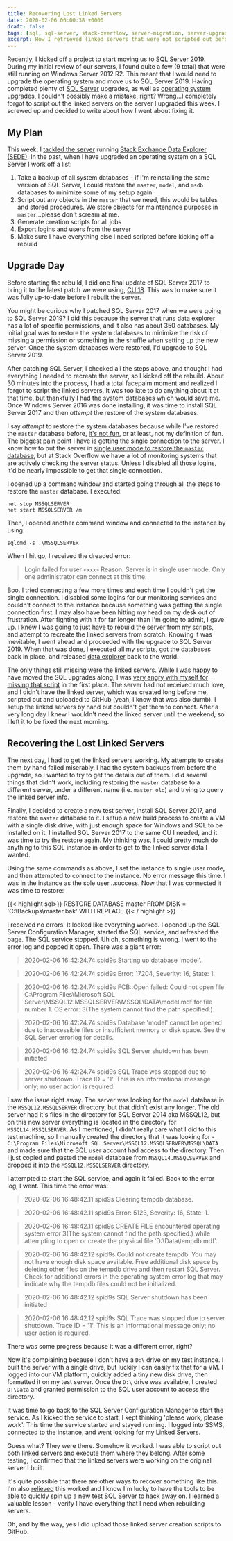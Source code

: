 ```yaml
---
title: Recovering Lost Linked Servers
date: 2020-02-06 06:00:38 +0000
draft: false
tags: [sql, sql-server, stack-overflow, server-migration, server-upgrade, windows-server-2016, maintenance, projects]
excerpt: How I retrieved linked servers that were not scripted out before an upgrade.
---
```


Recently, I kicked off a project to start moving us to [SQL Server 2019](https://docs.microsoft.com/en-us/sql/sql-server/what-s-new-in-sql-server-ver15?view=sql-server-ver15). During my initial review of our servers, I found quite a few (9 total) that were still running on Windows Server 2012 R2. This meant that I would need to upgrade the operating system and move us to SQL Server 2019. Having completed plenty of [SQL Server](https://www.tarynpivots.com/post/how-we-upgraded-stackoverflow-to-sql-server-2017/) upgrades, as well as [operating system upgrades](https://www.tarynpivots.com/post/how-stack-overflow-upgraded-from-windows-2012/), I couldn't possibly make a mistake, right? Wrong...I completely forgot to script out the linked servers on the server I upgraded this week. I screwed up and decided to write about how I went about fixing it.

## My Plan

This week, I [tackled the server](https://meta.stackexchange.com/q/342991/164200) running [Stack Exchange Data Explorer (SEDE)](https://data.stackexchange.com/). In the past, when I have upgraded an operating system on a SQL Server I work off a list:

1. Take a backup of all system databases - if I'm reinstalling the same version of SQL Server, I could restore the `master`, `model`, and `msdb` databases to minimize some of my setup again
2. Script out any objects in the `master` that we need, this would be tables and stored procedures. We store objects for maintenance purposes in `master`...please don't scream at me.
3. Generate creation scripts for all jobs
4. Export logins and users from the server 
5. Make sure I have everything else I need scripted before kicking off a rebuild

## Upgrade Day

Before starting the rebuild, I did one final update of SQL Server 2017 to bring it to the latest patch we were using, [CU 18](https://support.microsoft.com/en-us/help/4527377/cumulative-update-18-for-sql-server-2017). This was to make sure it was fully up-to-date before I rebuilt the server. 

You might be curious why I patched SQL Server 2017 when we were going to SQL Server 2019? I did this because the server that runs data explorer has a lot of specific permissions, and it also has about 350 databases. My initial goal was to restore the system databases to minimize the risk of missing a permission or something in the shuffle when setting up the new server. Once the system databases were restored, I'd upgrade to SQL Server 2019.

After patching SQL Server, I checked all the steps above, and thought I had everything I needed to recreate the server, so I kicked off the rebuild. About 30 minutes into the process, I had a total facepalm moment and realized I forgot to script the linked servers. It was too late to do anything about it at that time, but thankfully I had the system databases which would save me. Once Windows Server 2016 was done installing, it was time to install SQL Server 2017 and then _attempt_ the restore of the system databases.

I say _attempt_ to restore the system databases because while I've restored the `master` database before, [it's not fun](https://twitter.com/tarynpivots/status/1225131722397741056), or at least, not my definition of fun. The biggest pain point I have is getting the single connection to the server. I know how to put the server in [single user mode to restore the `master` database](https://docs.microsoft.com/en-us/sql/relational-databases/backup-restore/restore-the-master-database-transact-sql?view=sql-server-ver15), but at Stack Overflow we have a lot of monitoring systems that are actively checking the server status. Unless I disabled all those logins, it'd be nearly impossible to get that single connection. 

I opened up a command window and started going through all the steps to restore the `master` database. I executed:

    net stop MSSQLSERVER
    net start MSSQLSERVER /m

Then, I opened another command window and connected to the instance by using:

    sqlcmd -s .\MSSQLSERVER

When I hit go, I received the dreaded error:

> Login failed for user `<xxx>` Reason: Server is in single user mode. Only one administrator can connect at this time.

Boo. I tried connecting a few more times and each time I couldn't get the single connection. I disabled some logins for our monitoring services and couldn't connect to the instance because something was getting the single connection first. I may also have been hitting my head on my desk out of frustration. After fighting with it for far longer than I'm going to admit, I gave up. I knew I was going to just have to rebuild the server from my scripts, and attempt to recreate the linked servers from scratch. Knowing it was inevitable, I went ahead and proceeded with the upgrade to SQL Server 2019. When that was done, I executed all my scripts, got the databases back in place, and released [data explorer](https://twitter.com/tarynpivots/status/1225164597822246912) back to the world.

The only things still missing were the linked servers. While I was happy to have moved the SQL upgrades along, I was [very angry with myself for missing that script](https://twitter.com/tarynpivots/status/1225216451746775042) in the first place. The server had not received much love, and I didn't have the linked server, which was created long before me, scripted out and uploaded to GitHub (yeah, I know that was also dumb). I setup the linked servers by hand but couldn't get them to connect. After a very long day I knew I wouldn't need the linked server until the weekend, so I left it to be fixed the next morning. 

## Recovering the Lost Linked Servers

The next day, I had to get the linked servers working. My attempts to create them by hand failed miserably. I had the system backups from before the upgrade, so I wanted to try to get the details out of them. I did several things that didn't work, including restoring the `master` database to a different server, under a different name (i.e. `master_old`) and trying to query the linked server info. 

Finally, I decided to create a new test server, install SQL Server 2017, and restore the `master` database to it. I setup a new build process to create a VM with a single disk drive, with just enough space for Windows and SQL to be installed on it. I installed SQL Server 2017 to the same CU I needed, and it was time to try the restore again. My thinking was, I could pretty much do anything to this SQL instance in order to get to the linked server data I wanted. 

Using the same commands as above, I set the instance to single user mode, and then attempted to connect to the instance. No error message this time. I was in the instance as the sole user...success. Now that I was connected it was time to restore:

{{< highlight sql>}}
RESTORE DATABASE master FROM DISK = 'C:\Backups\master.bak' WITH REPLACE
{{< / highlight >}}

I received no errors. It looked like everything worked. I opened up the SQL Server Configuration Manager, started the SQL service, and refreshed the page. The SQL service stopped. Uh oh, something is wrong. I went to the error log and popped it open. There was a giant error:

> 2020-02-06 16:42:24.74 spid9s      Starting up database 'model'.

> 2020-02-06 16:42:24.74 spid9s      Error: 17204, Severity: 16, State: 1.

> 2020-02-06 16:42:24.74 spid9s      FCB::Open failed: Could not open file C:\Program Files\Microsoft SQL Server\MSSQL12.MSSQLSERVER\MSSQL\DATA\model.mdf for file number 1.  OS error: 3(The system cannot find the path specified.).

> 2020-02-06 16:42:24.74 spid9s      Database 'model' cannot be opened due to inaccessible files or insufficient memory or disk space.  See the SQL Server errorlog for details.

> 2020-02-06 16:42:24.74 spid9s      SQL Server shutdown has been initiated

> 2020-02-06 16:42:24.74 spid9s      SQL Trace was stopped due to server shutdown. Trace ID = '1'. This is an informational message only; no user action is required.

I saw the issue right away. The server was looking for the `model` database in the `MSSQL12.MSSQLSERVER` directory, but that didn't exist any longer. The old server had it's files in the directory for SQL Server 2014 aka MSSQL12, but on this new server everything is located in the directory for `MSSQL14.MSSQLSERVER`. As I mentioned, I didn't really care what I did to this test machine, so I manually created the directory that it was looking for - `C:\Program Files\Microsoft SQL Server\MSSQL12.MSSQLSERVER\MSSQL\DATA` and made sure that the SQL user account had access to the directory. Then I just copied and pasted the `model` database from  `MSSQL14.MSSQLSERVER` and dropped it into the `MSSQL12.MSSQLSERVER` directory.

I attempted to start the SQL service, and again it failed. Back to the error log, I went. This time the error was:

> 2020-02-06 16:48:42.11 spid9s      Clearing tempdb database.

> 2020-02-06 16:48:42.11 spid9s      Error: 5123, Severity: 16, State: 1.

> 2020-02-06 16:48:42.11 spid9s      CREATE FILE encountered operating system error 3(The system cannot find the path specified.) while attempting to open or create the physical file 'D:\Data\tempdb.mdf'.

> 2020-02-06 16:48:42.12 spid9s      Could not create tempdb. You may not have enough disk space available. Free additional disk space by deleting other files on the tempdb drive and then restart SQL Server. Check for additional errors in the operating system error log that may indicate why the tempdb files could not be initialized.

> 2020-02-06 16:48:42.12 spid9s      SQL Server shutdown has been initiated

> 2020-02-06 16:48:42.12 spid9s      SQL Trace was stopped due to server shutdown. Trace ID = '1'. This is an informational message only; no user action is required.

There was some progress because it was a different error, right? 

Now it's complaining because I don't have a `D:\` drive on my test instance. I built the server with a single drive, but luckily I can easily fix that for a VM. I logged into our VM platform, quickly added a tiny new disk drive, then formatted it on my test server. Once the `D:\` drive was available, I created `D:\Data` and granted permission to the SQL user account to access the directory. 

It was time to go back to the SQL Server Configuration Manager to start the service. As I kicked the service to start, I kept thinking 'please work, please work'. This time the service started and stayed running. I logged into SSMS, connected to the instance, and went looking for my Linked Servers. 

Guess what? They were there. Somehow it worked. I was able to script out both linked servers and execute them where they belong. After some testing, I confirmed that the linked servers were working on the original server I built. 

It's quite possible that there are other ways to recover something like this. I'm also [relieved](https://twitter.com/tarynpivots/status/1225475415822589952) this worked and I know I'm lucky to have the tools to be able to quickly spin up a new test SQL Server to hack away on. I learned a valuable lesson - verify I have everything that I need when rebuilding servers. 

Oh, and by the way, yes I did upload those linked server creation scripts to GitHub. 





